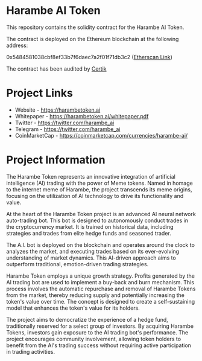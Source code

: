 # Harambe AI Token

This repository contains the solidity contract for the Harambe AI Token.

The contract is deployed on the Ethereum blockchain at the following address:

0x5484581038cbf8ef33b7f6daec7a2f01f71db3c2 ([Etherscan Link](https://etherscan.io/address/0x5484581038cbf8ef33b7f6daec7a2f01f71db3c2))

The contract has been audited by [Certik](https://skynet.certik.com/projects/harambe-token)

# Project Links
* Website - https://harambetoken.ai
* Whitepaper - https://harambetoken.ai/whitepaper.pdf
* Twitter - https://twitter.com/harambe_ai
* Telegram - https://twitter.com/harambe_ai
* CoinMarketCap - https://coinmarketcap.com/currencies/harambe-ai/

# Project Information
The Harambe Token represents an innovative integration of artificial intelligence (AI) trading with the power of Meme tokens. Named in homage to the internet meme of Harambe, the project transcends its meme origins, focusing on the utilization of AI technology to drive its functionality and value.

At the heart of the Harambe Token project is an advanced AI neural network auto-trading bot. This bot is designed to autonomously conduct trades in the cryptocurrency market. It is trained on historical data, including strategies and trades from elite hedge funds and seasoned trader.

The A.I. bot is deployed on the blockchain and operates around the clock to analyzes the market, and executing trades based on its ever-evolving understanding of market dynamics. This AI-driven approach aims to outperform traditional, emotion-driven trading strategies.

Harambe Token employs a unique growth strategy. Profits generated by the AI trading bot are used to implement a buy-back and burn mechanism. This process involves the automatic repurchase and removal of Harambe Tokens from the market, thereby reducing supply and potentially increasing the token's value over time. The concept is designed to create a self-sustaining model that enhances the token's value for its holders.

The project aims to democratize the experience of a hedge fund, traditionally reserved for a select group of investors. By acquiring Harambe Tokens, investors gain exposure to the AI trading bot's performance. The project encourages community involvement, allowing token holders to benefit from the AI's trading success without requiring active participation in trading activities.
